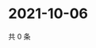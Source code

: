 # 2021-10-06

共 0 条

<!-- BEGIN WEIBO -->
<!-- 最后更新时间 Wed Oct 06 2021 02:16:11 GMT+0800 (China Standard Time) -->

<!-- END WEIBO -->
